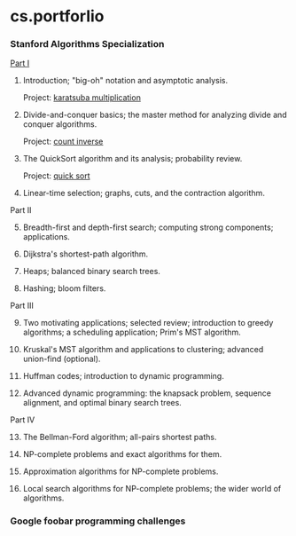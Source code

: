 # cs.portforlio

### Stanford Algorithms Specialization

[Part I](https://www.youtube.com/playlist?list=PLEGCF-WLh2RLHqXx6-GZr_w7LgqKDXxN_)

1. Introduction; "big-oh" notation and asymptotic analysis.
   
   Project: [karatsuba multiplication](https://github.com/carbonatezero/cs.portfolio/tree/main/karatsuba)

2. Divide-and-conquer basics; the master method for analyzing divide and conquer algorithms.

   Project: [count inverse](https://github.com/carbonatezero/cs.portfolio/tree/main/countinv)

3. The QuickSort algorithm and its analysis; probability review.

   Project: [quick sort](https://github.com/carbonatezero/cs.portfolio/tree/main/quicksort)

4. Linear-time selection; graphs, cuts, and the contraction algorithm.


Part II

5. Breadth-first and depth-first search; computing strong components; applications.

6. Dijkstra's shortest-path algorithm.

7. Heaps; balanced binary search trees.

8. Hashing; bloom filters.


Part III

9. Two motivating applications; selected review; introduction to greedy algorithms; a scheduling application; Prim's MST algorithm.

10. Kruskal's MST algorithm and applications to clustering; advanced union-find (optional).

11. Huffman codes; introduction to dynamic programming.

12. Advanced dynamic programming: the knapsack problem, sequence alignment, and optimal binary search trees.


Part IV

13. The Bellman-Ford algorithm; all-pairs shortest paths.

14. NP-complete problems and exact algorithms for them.

15. Approximation algorithms for NP-complete problems.

16. Local search algorithms for NP-complete problems; the wider world of algorithms.

### Google foobar programming challenges
